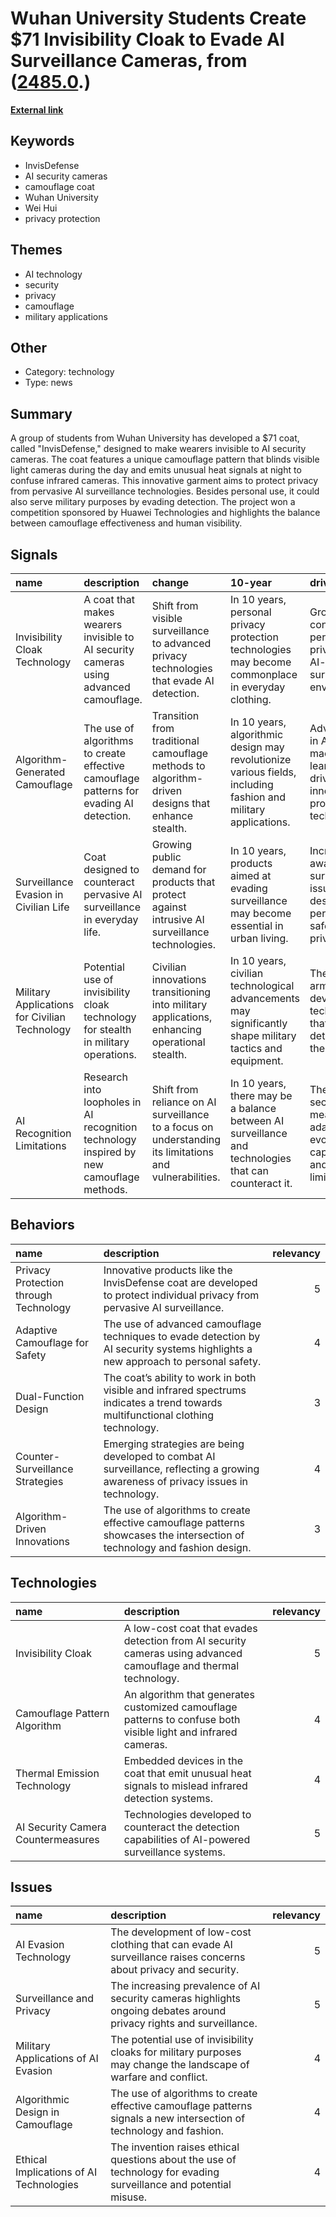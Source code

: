 # __Wuhan University Students Create $71 Invisibility Cloak to Evade AI Surveillance Cameras__, from ([2485.0](https://kghosh.substack.com/p/2485.0).)

__[External link](https://petapixel.com/2022/12/12/71-coat-makes-wearers-invisible-to-ai-security-cameras/)__



## Keywords

* InvisDefense
* AI security cameras
* camouflage coat
* Wuhan University
* Wei Hui
* privacy protection

## Themes

* AI technology
* security
* privacy
* camouflage
* military applications

## Other

* Category: technology
* Type: news

## Summary

A group of students from Wuhan University has developed a $71 coat, called "InvisDefense," designed to make wearers invisible to AI security cameras. The coat features a unique camouflage pattern that blinds visible light cameras during the day and emits unusual heat signals at night to confuse infrared cameras. This innovative garment aims to protect privacy from pervasive AI surveillance technologies. Besides personal use, it could also serve military purposes by evading detection. The project won a competition sponsored by Huawei Technologies and highlights the balance between camouflage effectiveness and human visibility.

## Signals

| name                                          | description                                                                              | change                                                                                                  | 10-year                                                                                                        | driving-force                                                                           |   relevancy |
|:----------------------------------------------|:-----------------------------------------------------------------------------------------|:--------------------------------------------------------------------------------------------------------|:---------------------------------------------------------------------------------------------------------------|:----------------------------------------------------------------------------------------|------------:|
| Invisibility Cloak Technology                 | A coat that makes wearers invisible to AI security cameras using advanced camouflage.    | Shift from visible surveillance to advanced privacy technologies that evade AI detection.               | In 10 years, personal privacy protection technologies may become commonplace in everyday clothing.             | Growing concerns over personal privacy in an AI-dominated surveillance environment.     |           4 |
| Algorithm-Generated Camouflage                | The use of algorithms to create effective camouflage patterns for evading AI detection.  | Transition from traditional camouflage methods to algorithm-driven designs that enhance stealth.        | In 10 years, algorithmic design may revolutionize various fields, including fashion and military applications. | Advancements in AI and machine learning driving innovation in protective technologies.  |           4 |
| Surveillance Evasion in Civilian Life         | Coat designed to counteract pervasive AI surveillance in everyday life.                  | Growing public demand for products that protect against intrusive AI surveillance technologies.         | In 10 years, products aimed at evading surveillance may become essential in urban living.                      | Increased awareness of surveillance issues and desire for personal safety and privacy.  |           5 |
| Military Applications for Civilian Technology | Potential use of invisibility cloak technology for stealth in military operations.       | Civilian innovations transitioning into military applications, enhancing operational stealth.           | In 10 years, civilian technological advancements may significantly shape military tactics and equipment.       | The ongoing arms race to develop technologies that reduce detection on the battlefield. |           3 |
| AI Recognition Limitations                    | Research into loopholes in AI recognition technology inspired by new camouflage methods. | Shift from reliance on AI surveillance to a focus on understanding its limitations and vulnerabilities. | In 10 years, there may be a balance between AI surveillance and technologies that can counteract it.           | The need for security measures that adapt to evolving AI capabilities and limitations.  |           4 |

## Behaviors

| name                                  | description                                                                                                                        |   relevancy |
|:--------------------------------------|:-----------------------------------------------------------------------------------------------------------------------------------|------------:|
| Privacy Protection through Technology | Innovative products like the InvisDefense coat are developed to protect individual privacy from pervasive AI surveillance.         |           5 |
| Adaptive Camouflage for Safety        | The use of advanced camouflage techniques to evade detection by AI security systems highlights a new approach to personal safety.  |           4 |
| Dual-Function Design                  | The coat’s ability to work in both visible and infrared spectrums indicates a trend towards multifunctional clothing technology.   |           3 |
| Counter-Surveillance Strategies       | Emerging strategies are being developed to combat AI surveillance, reflecting a growing awareness of privacy issues in technology. |           4 |
| Algorithm-Driven Innovations          | The use of algorithms to create effective camouflage patterns showcases the intersection of technology and fashion design.         |           3 |

## Technologies

| name                               | description                                                                                                      |   relevancy |
|:-----------------------------------|:-----------------------------------------------------------------------------------------------------------------|------------:|
| Invisibility Cloak                 | A low-cost coat that evades detection from AI security cameras using advanced camouflage and thermal technology. |           5 |
| Camouflage Pattern Algorithm       | An algorithm that generates customized camouflage patterns to confuse both visible light and infrared cameras.   |           4 |
| Thermal Emission Technology        | Embedded devices in the coat that emit unusual heat signals to mislead infrared detection systems.               |           4 |
| AI Security Camera Countermeasures | Technologies developed to counteract the detection capabilities of AI-powered surveillance systems.              |           5 |

## Issues

| name                                    | description                                                                                                         |   relevancy |
|:----------------------------------------|:--------------------------------------------------------------------------------------------------------------------|------------:|
| AI Evasion Technology                   | The development of low-cost clothing that can evade AI surveillance raises concerns about privacy and security.     |           5 |
| Surveillance and Privacy                | The increasing prevalence of AI security cameras highlights ongoing debates around privacy rights and surveillance. |           5 |
| Military Applications of AI Evasion     | The potential use of invisibility cloaks for military purposes may change the landscape of warfare and conflict.    |           4 |
| Algorithmic Design in Camouflage        | The use of algorithms to create effective camouflage patterns signals a new intersection of technology and fashion. |           4 |
| Ethical Implications of AI Technologies | The invention raises ethical questions about the use of technology for evading surveillance and potential misuse.   |           4 |